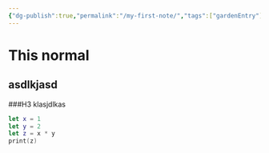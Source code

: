 ```yaml
---
{"dg-publish":true,"permalink":"/my-first-note/","tags":["gardenEntry"]}
---
```



# This normal

## asdlkjasd

###H3 klasjdlkas

 ```swift
 let x = 1
 let y = 2
 let z = x * y
 print(z)
 ```